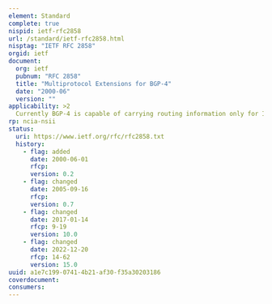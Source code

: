 ```yaml
---
element: Standard
complete: true
nispid: ietf-rfc2858
url: /standard/ietf-rfc2858.html
nisptag: "IETF RFC 2858"
orgid: ietf
document:
  org: ietf
  pubnum: "RFC 2858"
  title: "Multiprotocol Extensions for BGP-4"
  date: "2000-06"
  version: ""
applicability: >2
  Currently BGP-4 is capable of carrying routing information only for IPv4. This document defines extensions to BGP-4 to enable it to carry routing information for multiple Network Layer protocols (e.g., IPv6, IPX, etc...). The extensions are backward compatible - a router that supports the extensions can interoperate with a router that doesn't support the extensions.
rp: ncia-nsii
status:
  uri: https://www.ietf.org/rfc/rfc2858.txt
  history: 
    - flag: added
      date: 2000-06-01
      rfcp: 
      version: 0.2
    - flag: changed
      date: 2005-09-16
      rfcp: 
      version: 0.7
    - flag: changed
      date: 2017-01-14
      rfcp: 9-19
      version: 10.0
    - flag: changed
      date: 2022-12-20
      rfcp: 14-62
      version: 15.0
uuid: a1e7c199-0741-4b21-af30-f35a30203186
coverdocument:
consumers:
---
```


